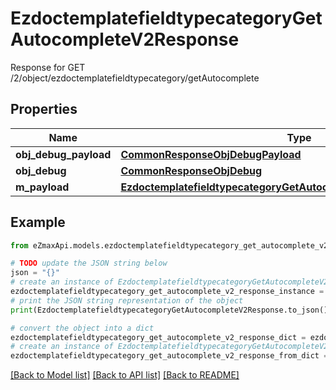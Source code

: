 # EzdoctemplatefieldtypecategoryGetAutocompleteV2Response

Response for GET /2/object/ezdoctemplatefieldtypecategory/getAutocomplete

## Properties

Name | Type | Description | Notes
------------ | ------------- | ------------- | -------------
**obj_debug_payload** | [**CommonResponseObjDebugPayload**](CommonResponseObjDebugPayload.md) |  | 
**obj_debug** | [**CommonResponseObjDebug**](CommonResponseObjDebug.md) |  | [optional] 
**m_payload** | [**EzdoctemplatefieldtypecategoryGetAutocompleteV2ResponseMPayload**](EzdoctemplatefieldtypecategoryGetAutocompleteV2ResponseMPayload.md) |  | 

## Example

```python
from eZmaxApi.models.ezdoctemplatefieldtypecategory_get_autocomplete_v2_response import EzdoctemplatefieldtypecategoryGetAutocompleteV2Response

# TODO update the JSON string below
json = "{}"
# create an instance of EzdoctemplatefieldtypecategoryGetAutocompleteV2Response from a JSON string
ezdoctemplatefieldtypecategory_get_autocomplete_v2_response_instance = EzdoctemplatefieldtypecategoryGetAutocompleteV2Response.from_json(json)
# print the JSON string representation of the object
print(EzdoctemplatefieldtypecategoryGetAutocompleteV2Response.to_json())

# convert the object into a dict
ezdoctemplatefieldtypecategory_get_autocomplete_v2_response_dict = ezdoctemplatefieldtypecategory_get_autocomplete_v2_response_instance.to_dict()
# create an instance of EzdoctemplatefieldtypecategoryGetAutocompleteV2Response from a dict
ezdoctemplatefieldtypecategory_get_autocomplete_v2_response_from_dict = EzdoctemplatefieldtypecategoryGetAutocompleteV2Response.from_dict(ezdoctemplatefieldtypecategory_get_autocomplete_v2_response_dict)
```
[[Back to Model list]](../README.md#documentation-for-models) [[Back to API list]](../README.md#documentation-for-api-endpoints) [[Back to README]](../README.md)


